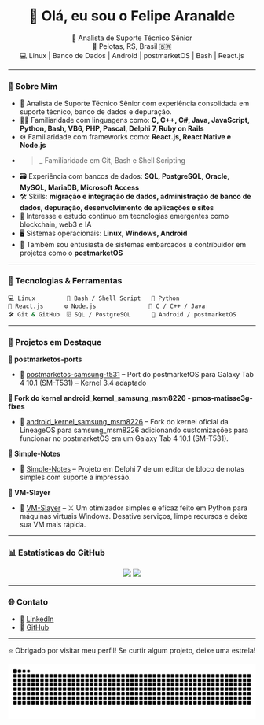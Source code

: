 <h1 align="center">👋 Olá, eu sou o Felipe Aranalde</h1>

<p align="center">
  💼 Analista de Suporte Técnico Sênior<br>
  📍 Pelotas, RS, Brasil 🇧🇷<br>
  💻 Linux | Banco de Dados | Android | postmarketOS | Bash | React.js
</p>

---

### 📌 Sobre Mim

- 💼 Analista de Suporte Técnico Sênior com experiência consolidada em suporte técnico, banco de dados e depuração.
- 👨‍💻 Familiaridade com linguagens como: **C, C++, C#, Java, JavaScript, Python, Bash, VB6, PHP, Pascal, Delphi 7, Ruby on Rails**
- ⚙️ Familiaridade com frameworks como: **React.js, React Native e Node.js**
- >_ Familiaridade em Git, Bash e Shell Scripting
- 🗃️ Experiência com bancos de dados: **SQL, PostgreSQL, Oracle, MySQL, MariaDB, Microsoft Access**
- 🛠️ Skills: **migração e integração de dados, administração de banco de dados, depuração, desenvolvimento de aplicações e sites**
- 🔐 Interesse e estudo contínuo em tecnologias emergentes como blockchain, web3 e IA
- 🖥️ Sistemas operacionais: **Linux, Windows, Android**
- 📱 Também sou entusiasta de sistemas embarcados e contribuidor em projetos como o **postmarketOS**

---

### 🧠 Tecnologias & Ferramentas

```bash
💻 Linux         🔧 Bash / Shell Script   🐍 Python
🧱 React.js      ⚙️ Node.js               🧠 C / C++ / Java
🛠️ Git & GitHub  🗄️ SQL / PostgreSQL      📱 Android / postmarketOS
```

---

### 📁 Projetos em Destaque

**📁 postmarketos-ports**
 - 🔧 [postmarketos-samsung-t531](https://github.com/Felipeflskater/postmarketos-ports/tree/main/samsung-tab4-t531) – Port do postmarketOS para Galaxy Tab 4 10.1 (SM-T531) – Kernel 3.4 adaptado
  
**📁 Fork do kernel android_kernel_samsung_msm8226 - pmos-matisse3g-fixes**
 - 🔧 [android_kernel_samsung_msm8226](https://github.com/Felipeflskater/android_kernel_samsung_msm8226) – Fork do kernel oficial da LineageOS para samsung_msm8226 adicionando
  customizações para funcionar no postmarketOS em um Galaxy Tab 4 10.1 (SM-T531).

**📁 Simple-Notes**
 - 🔧 [Simple-Notes](https://github.com/Felipeflskater/Simple-Notes) – Projeto em Delphi 7 de um editor de bloco de notas simples com suporte a impressão.

**📁 VM-Slayer**
 - 🔧 [VM-Slayer](https://github.com/Felipeflskater/VM-Slayer) – ⚔️ Um otimizador simples e eficaz feito em Python para máquinas virtuais Windows. Desative serviços, limpe recursos e deixe sua VM mais rápida.
---

### 📊 Estatísticas do GitHub

<div align="center">
  <img height="150" src="https://github-readme-stats.vercel.app/api?username=Felipeflskater&show_icons=true&theme=radical&count_private=true" />
  <img height="150" src="https://github-readme-stats.vercel.app/api/top-langs/?username=Felipeflskater&layout=compact&theme=radical" />
</div>

---

### 🌐 Contato

- 🔗 [LinkedIn](https://www.linkedin.com/in/felipe-prestes/)
- 🐙 [GitHub](https://github.com/Felipeflskater)

---

<p align="center">⭐ Obrigado por visitar meu perfil! Se curtir algum projeto, deixe uma estrela!</p>


<img src="https://raw.githubusercontent.com/Felipeflskater/Felipeflskater/output/snake.svg" alt="Snake animation" />
